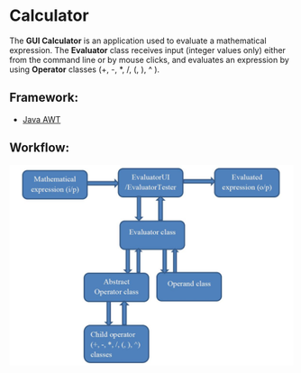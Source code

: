 # Calculator

The **GUI Calculator** is an application used to evaluate a mathematical expression. The **Evaluator** class receives input (integer values only) either from the command line or by mouse clicks, and evaluates an expression by using **Operator** classes (+, -, *, /, (, ), ^ ).

## Framework:
- [Java AWT](https://www.javatpoint.com/java-awt)

## Workflow:
<img src = "images/workflow.jpg" />
